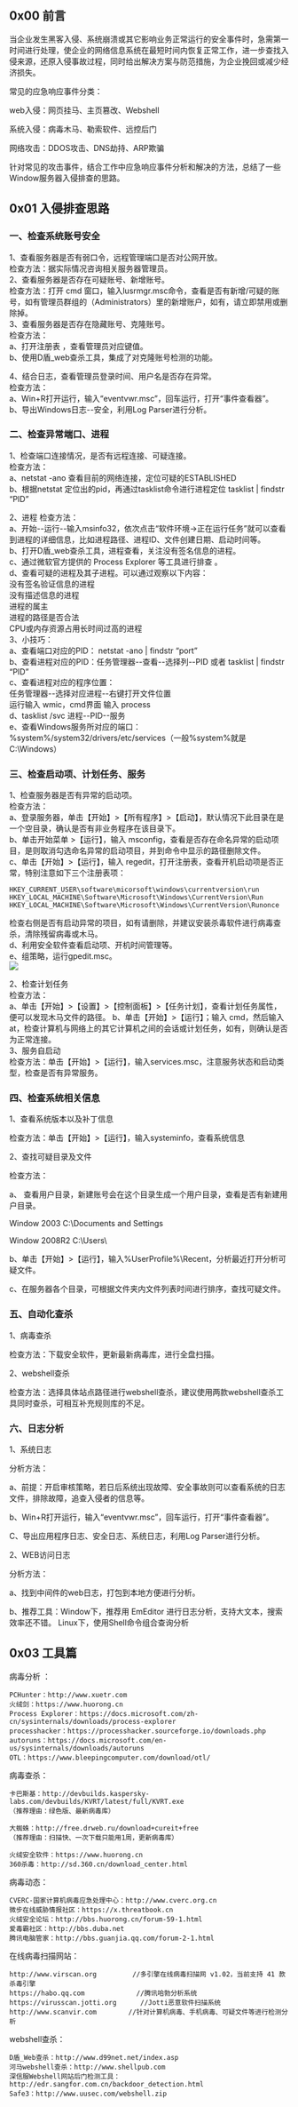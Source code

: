 ## 0x00 前言
        
当企业发生黑客入侵、系统崩溃或其它影响业务正常运行的安全事件时，急需第一时间进行处理，使企业的网络信息系统在最短时间内恢复正常工作，进一步查找入侵来源，还原入侵事故过程，同时给出解决方案与防范措施，为企业挽回或减少经济损失。    

常见的应急响应事件分类：  

web入侵：网页挂马、主页篡改、Webshell  

系统入侵：病毒木马、勒索软件、远控后门  

网络攻击：DDOS攻击、DNS劫持、ARP欺骗  

针对常见的攻击事件，结合工作中应急响应事件分析和解决的方法，总结了一些Window服务器入侵排查的思路。  

## 0x01 入侵排查思路
### 一、检查系统账号安全
1、查看服务器是否有弱口令，远程管理端口是否对公网开放。  
检查方法：据实际情况咨询相关服务器管理员。  
2、查看服务器是否存在可疑账号、新增账号。  
检查方法：打开 cmd 窗口，输入lusrmgr.msc命令，查看是否有新增/可疑的账号，如有管理员群组的（Administrators）里的新增账户，如有，请立即禁用或删除掉。  
3、查看服务器是否存在隐藏账号、克隆账号。  
检查方法：  
a、打开注册表 ，查看管理员对应键值。  
b、使用D盾_web查杀工具，集成了对克隆账号检测的功能。  

4、结合日志，查看管理员登录时间、用户名是否存在异常。    
检查方法：    
a、Win+R打开运行，输入“eventvwr.msc”，回车运行，打开“事件查看器”。    
b、导出Windows日志--安全，利用Log Parser进行分析。    


### 二、检查异常端口、进程
1、检查端口连接情况，是否有远程连接、可疑连接。  
检查方法：  
a、netstat -ano 查看目前的网络连接，定位可疑的ESTABLISHED  
b、根据netstat 定位出的pid，再通过tasklist命令进行进程定位 tasklist  | findstr “PID”  

2、进程 
检查方法：  
a、开始--运行--输入msinfo32，依次点击“软件环境→正在运行任务”就可以查看到进程的详细信息，比如进程路径、进程ID、文件创建日期、启动时间等。  
b、打开D盾_web查杀工具，进程查看，关注没有签名信息的进程。  
c、通过微软官方提供的 Process Explorer 等工具进行排查 。  
d、查看可疑的进程及其子进程。可以通过观察以下内容：  
没有签名验证信息的进程  
没有描述信息的进程  
进程的属主  
进程的路径是否合法  
CPU或内存资源占用长时间过高的进程  
3、小技巧：  
a、查看端口对应的PID： netstat -ano | findstr “port”  
b、查看进程对应的PID：任务管理器--查看--选择列--PID 或者  tasklist  | findstr “PID”  
c、查看进程对应的程序位置：  
任务管理器--选择对应进程--右键打开文件位置  
运行输入 wmic，cmd界面 输入  process  
d、tasklist /svc   进程--PID--服务  
e、查看Windows服务所对应的端口：   
%system%/system32/drivers/etc/services（一般%system%就是C:\Windows）  

### 三、检查启动项、计划任务、服务
1、检查服务器是否有异常的启动项。  
检查方法：  
a、登录服务器，单击【开始】>【所有程序】>【启动】，默认情况下此目录在是一个空目录，确认是否有非业务程序在该目录下。  
b、单击开始菜单 >【运行】，输入 msconfig，查看是否存在命名异常的启动项目，是则取消勾选命名异常的启动项目，并到命令中显示的路径删除文件。  
c、单击【开始】>【运行】，输入 regedit，打开注册表，查看开机启动项是否正常，特别注意如下三个注册表项：  
```
HKEY_CURRENT_USER\software\micorsoft\windows\currentversion\run
HKEY_LOCAL_MACHINE\Software\Microsoft\Windows\CurrentVersion\Run
HKEY_LOCAL_MACHINE\Software\Microsoft\Windows\CurrentVersion\Runonce
```
检查右侧是否有启动异常的项目，如有请删除，并建议安装杀毒软件进行病毒查杀，清除残留病毒或木马。  
d、利用安全软件查看启动项、开机时间管理等。  
e、组策略，运行gpedit.msc。  
![](../pictures/windowsintruder1.png)  

2、检查计划任务  
检查方法：  
a、单击【开始】>【设置】>【控制面板】>【任务计划】，查看计划任务属性，便可以发现木马文件的路径。 
b、单击【开始】>【运行】；输入 cmd，然后输入at，检查计算机与网络上的其它计算机之间的会话或计划任务，如有，则确认是否为正常连接。  
3、服务自启动  
检查方法：单击【开始】>【运行】，输入services.msc，注意服务状态和启动类型，检查是否有异常服务。  

### 四、检查系统相关信息
1、查看系统版本以及补丁信息  

检查方法：单击【开始】>【运行】，输入systeminfo，查看系统信息  

2、查找可疑目录及文件  

检查方法：  

a、 查看用户目录，新建账号会在这个目录生成一个用户目录，查看是否有新建用户目录。    

Window 2003  C:\Documents and Settings  

Window 2008R2  C:\Users\  

b、单击【开始】>【运行】，输入%UserProfile%\Recent，分析最近打开分析可疑文件。  
 
c、在服务器各个目录，可根据文件夹内文件列表时间进行排序，查找可疑文件。  

### 五、自动化查杀  
1、病毒查杀 

检查方法：下载安全软件，更新最新病毒库，进行全盘扫描。  

2、webshell查杀  

检查方法：选择具体站点路径进行webshell查杀，建议使用两款webshell查杀工具同时查杀，可相互补充规则库的不足。  

### 六、日志分析
1、系统日志  

分析方法：  

a、前提：开启审核策略，若日后系统出现故障、安全事故则可以查看系统的日志文件，排除故障，追查入侵者的信息等。  

b、Win+R打开运行，输入“eventvwr.msc”，回车运行，打开“事件查看器”。  

C、导出应用程序日志、安全日志、系统日志，利用Log Parser进行分析。  

2、WEB访问日志  

分析方法：  

a、找到中间件的web日志，打包到本地方便进行分析。  

b、推荐工具：Window下，推荐用 EmEditor 进行日志分析，支持大文本，搜索效率还不错。 Linux下，使用Shell命令组合查询分析  

## 0x03 工具篇
病毒分析 ：  
```
PCHunter：http://www.xuetr.com
火绒剑：https://www.huorong.cn
Process Explorer：https://docs.microsoft.com/zh-cn/sysinternals/downloads/process-explorer
processhacker：https://processhacker.sourceforge.io/downloads.php
autoruns：https://docs.microsoft.com/en-us/sysinternals/downloads/autoruns
OTL：https://www.bleepingcomputer.com/download/otl/
```
病毒查杀：  
```
卡巴斯基：http://devbuilds.kaspersky-labs.com/devbuilds/KVRT/latest/full/KVRT.exe  
（推荐理由：绿色版、最新病毒库）

大蜘蛛：http://free.drweb.ru/download+cureit+free
（推荐理由：扫描快、一次下载只能用1周，更新病毒库）

火绒安全软件：https://www.huorong.cn
360杀毒：http://sd.360.cn/download_center.html
```
病毒动态：  
```
CVERC-国家计算机病毒应急处理中心：http://www.cverc.org.cn
微步在线威胁情报社区：https://x.threatbook.cn
火绒安全论坛：http://bbs.huorong.cn/forum-59-1.html
爱毒霸社区：http://bbs.duba.net
腾讯电脑管家：http://bbs.guanjia.qq.com/forum-2-1.html
```
在线病毒扫描网站：  
```
http://www.virscan.org         //多引擎在线病毒扫描网 v1.02，当前支持 41 款杀毒引擎    
https://habo.qq.com             //腾讯哈勃分析系统
https://virusscan.jotti.org      //Jotti恶意软件扫描系统
http://www.scanvir.com        //针对计算机病毒、手机病毒、可疑文件等进行检测分析
```
webshell查杀：  
```
D盾_Web查杀：http://www.d99net.net/index.asp
河马webshell查杀：http://www.shellpub.com
深信服Webshell网站后门检测工具：http://edr.sangfor.com.cn/backdoor_detection.html
Safe3：http://www.uusec.com/webshell.zip
```
